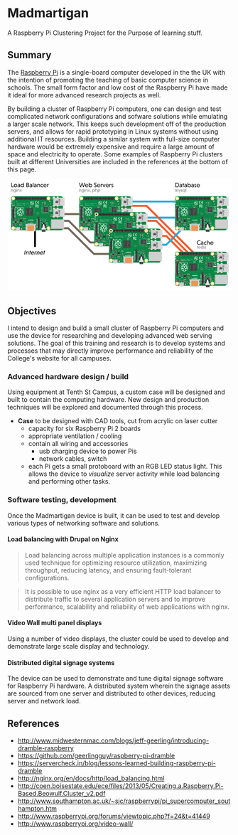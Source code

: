 # Madmartigan
A Raspberry Pi Clustering Project for the Purpose of learning stuff.

## Summary
The [Raspberry Pi](http://raspberrypi.org) is a single-board computer developed in the the UK with the intention of promoting the teaching of basic computer science in schools. The small form factor and low cost of the Raspberry Pi have made it ideal for more advanced research projects as well.

By building a cluster of Raspberry Pi computers, one can design and test complicated network configurations and sofware solutions while emulating a larger scale network. This keeps such development off of the production servers, and allows for rapid prototyping in Linux systems without using additional IT resources. Building a similar system with full-size computer hardware would be extremely expensive and require a large amount of space and electricity to operate. Some examples of Raspberry Pi clusters built at different Universities are included in the references at the bottom of this page.

![alt text](lib/img/architecture.png "Network architecture of the Madmartigan device")

## Objectives
I intend to design and build a small cluster of Raspberry Pi computers and use the device for researching and developing advanced web serving solutions. The goal of this training and research is to develop systems and processes that may directly improve performance and reliability of the College's website for all campuses.

### Advanced hardware design / build
Using equipment at Tenth St Campus, a custom case will be designed and built to contain the computing hardware. New design and production techniques will be explored and documented through this process.

- **Case** to be designed with CAD tools, cut from acrylic on laser cutter
  - capacity for six Raspberry Pi 2 boards
  - appropriate ventilation / cooling
  - contain all wiring and accessories
    - usb charging device to power Pis
    - network cables, switch
  - each Pi gets a small protoboard with an RGB LED status light. This allows the device to *visualize* server activity while load balancing and performing other tasks.
  

### Software testing, development
Once the Madmartigan device is built, it can be used to test and develop various types of networking software and solutions.

#### Load balancing with Drupal on Nginx
> Load balancing across multiple application instances is a commonly used technique for optimizing resource utilization, maximizing throughput, reducing latency, and ensuring fault-tolerant configurations.

>It is possible to use nginx as a very efficient HTTP load balancer to distribute traffic to several application servers and to improve performance, scalability and reliability of web applications with nginx.

#### Video Wall multi panel displays
Using a number of video displays, the cluster could be used to develop and demonstrate large scale display and technology.

#### Distributed digital signage systems
The device can be used to demonstrate and tune digital signage software for Raspberry Pi hardware. A distributed system wherein the signage assets are sourced from one server and distributed to other devices, reducing server and network load.

## References
- http://www.midwesternmac.com/blogs/jeff-geerling/introducing-dramble-raspberry
- https://github.com/geerlingguy/raspberry-pi-dramble
- https://servercheck.in/blog/lessons-learned-building-raspberry-pi-dramble
- http://nginx.org/en/docs/http/load_balancing.html
- http://coen.boisestate.edu/ece/files/2013/05/Creating.a.Raspberry.Pi-Based.Beowulf.Cluster_v2.pdf
- http://www.southampton.ac.uk/~sjc/raspberrypi/pi_supercomputer_southampton.htm
- http://www.raspberrypi.org/forums/viewtopic.php?f=24&t=41449
- http://www.raspberrypi.org/video-wall/
